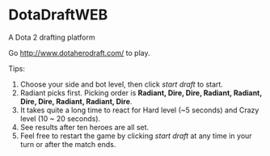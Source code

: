 # DotaDraftWEB
A Dota 2 drafting platform

Go http://www.dotaherodraft.com/ to play.

Tips:
1. Choose your side and bot level, then click *start draft* to start.
2. Radiant picks first. Picking order is **Radiant, Dire, Dire, Radiant, Radiant, Dire, Dire, Radiant, Radiant, Dire**.
3. It takes quite a long time to react for Hard level (~5 seconds) and Crazy level (10 ~ 20 seconds).
4. See results after ten heroes are all set.
5. Feel free to restart the game by clicking *start draft* at any time in your turn or after the match ends.
